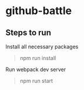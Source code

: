 # github-battle

Steps to run
------------
Install all necessary packages
> npm run install

Run webpack dev server
> npm run start

